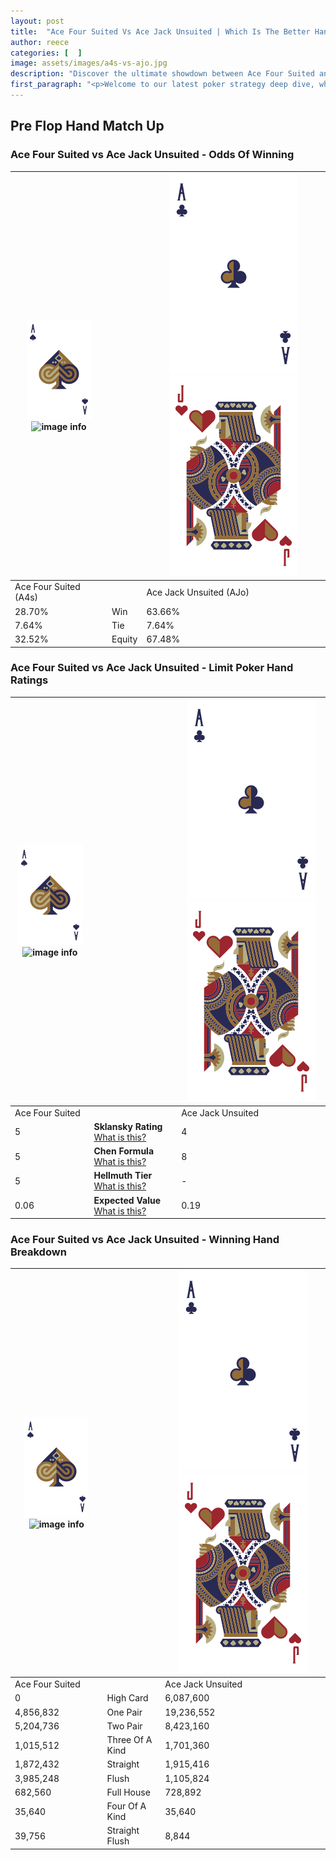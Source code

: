 ```yaml
---
layout: post
title:  "Ace Four Suited Vs Ace Jack Unsuited | Which Is The Better Hand In Poker? A Complete Guide"
author: reece
categories: [  ]
image: assets/images/a4s-vs-ajo.jpg
description: "Discover the ultimate showdown between Ace Four Suited and Ace Jack Unsuited in poker! Uncover the odds, strategies, and scenarios where one hand triumphs over the other. Get ready to up your poker game with this thrilling analysis."
first_paragraph: "<p>Welcome to our latest poker strategy deep dive, where we're pitting two distinct hands against each other in a high-stakes showdown: Ace Four Suited vs Ace Jack Unsuited.</p><p>In the dynamic world of poker, every decision counts, and knowing which hand holds the upper hand is key to your success at the table.</p><p>In this article, we'll dissect these two hands, explore the scenarios where one dominates the other, and equip you with the knowledge to make strategic choices that can tip the odds in your favor.</p><p>Get ready to unravel the intriguing dynamics of these poker hands and elevate your game to new heights.</p>"
---
```




[comment]: # (sp0)

## Pre Flop Hand Match Up

<div class="table hand-ratings" markdown="1"> 



### Ace Four Suited vs Ace Jack Unsuited - Odds Of Winning


    
| ![image info](assets/images/hand1/A.png) ![image info](assets/images/hand1/4s.png) |  | ![image info](assets/images/hand2/A.png) ![image info](assets/images/hand2/Jo.png) |
| -------- | -------- | -------- |
| Ace Four Suited (A4s) |  | Ace Jack Unsuited (AJo) |
| 28.70% | Win | 63.66% |
| 7.64% | Tie | 7.64% |
| 32.52% | Equity | 67.48% |




[comment]: # (sp1)



### Ace Four Suited vs Ace Jack Unsuited - Limit Poker Hand Ratings


    
| ![image info](assets/images/hand1/A.png) ![image info](assets/images/hand1/4s.png) |  | ![image info](assets/images/hand2/A.png) ![image info](assets/images/hand2/Jo.png) |
| -------- | -------- | -------- |
| Ace Four Suited |  | Ace Jack Unsuited |
| 5 | **Sklansky Rating** [What is this?](/sklansky-rating-explained) | 4 |
| 5 | **Chen Formula** [What is this?](/chen-formula-explained) | 8 |
| 5 | **Hellmuth Tier** [What is this?](/Hellmuth-tier-explained) | - |
| 0.06 | **Expected Value** [What is this?](/expected-value-explained) | 0.19 |




[comment]: # (sp2)



### Ace Four Suited vs Ace Jack Unsuited - Winning Hand Breakdown


    
| ![image info](assets/images/hand1/A.png) ![image info](assets/images/hand1/4s.png) |  | ![image info](assets/images/hand2/A.png) ![image info](assets/images/hand2/Jo.png) |
| -------- | -------- | -------- |
| Ace Four Suited |  | Ace Jack Unsuited |
| 0 | High Card | 6,087,600 |
| 4,856,832 | One Pair | 19,236,552 |
| 5,204,736 | Two Pair | 8,423,160 |
| 1,015,512 | Three Of A Kind | 1,701,360 |
| 1,872,432 | Straight | 1,915,416 |
| 3,985,248 | Flush | 1,105,824 |
| 682,560 | Full House | 728,892 |
| 35,640 | Four Of A Kind | 35,640 |
| 39,756 | Straight Flush | 8,844 |




[comment]: # (sp3)



</div>

[comment]: # (sp4)



[comment]: # (sp5)


